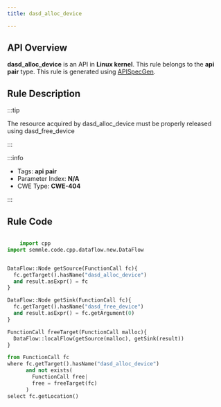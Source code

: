 ```yaml
---
title: dasd_alloc_device

---
```



## API Overview
**dasd_alloc_device** is an API in **Linux kernel**. This rule belongs to the **api pair** type. This rule is generated using [APISpecGen](../../tools/APISpecGen).
## Rule Description

:::tip

The resource acquired by dasd_alloc_device must be properly released using dasd_free_device

:::

:::info

- Tags: **api pair**
- Parameter Index: **N/A**
- CWE Type: **CWE-404**

:::

## Rule Code
```python

    import cpp
import semmle.code.cpp.dataflow.new.DataFlow


DataFlow::Node getSource(FunctionCall fc){
  fc.getTarget().hasName("dasd_alloc_device")
  and result.asExpr() = fc
}

DataFlow::Node getSink(FunctionCall fc){
  fc.getTarget().hasName("dasd_free_device")
  and result.asExpr() = fc.getArgument(0)
}

FunctionCall freeTarget(FunctionCall malloc){
  DataFlow::localFlow(getSource(malloc), getSink(result))
}

from FunctionCall fc
where fc.getTarget().hasName("dasd_alloc_device")
      and not exists(
        FunctionCall free| 
        free = freeTarget(fc)
      )
select fc.getLocation()

    
```